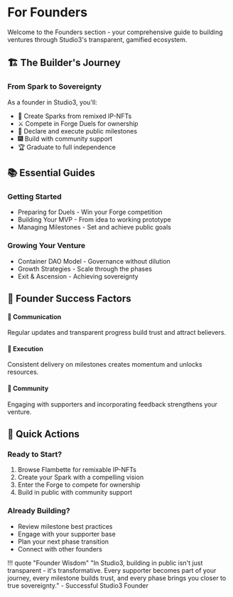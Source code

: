 # For Founders

Welcome to the Founders section - your comprehensive guide to building ventures through Studio3's transparent, gamified ecosystem.

## 🏗️ The Builder's Journey

<div class="arena-card">
<h3>From Spark to Sovereignty</h3>

As a founder in Studio3, you'll:
- 🎨 Create Sparks from remixed IP-NFTs
- ⚔️ Compete in Forge Duels for ownership
- 📢 Declare and execute public milestones
- 🎆 Build with community support
- 🏆 Graduate to full independence

</div>

## 📚 Essential Guides

### Getting Started
- Preparing for Duels - Win your Forge competition
- Building Your MVP - From idea to working prototype
- Managing Milestones - Set and achieve public goals

### Growing Your Venture
- Container DAO Model - Governance without dilution
- Growth Strategies - Scale through the phases
- Exit & Ascension - Achieving sovereignty

## 🎯 Founder Success Factors

<div class="grid">
<div class="arena-card">
<h4>📣 Communication</h4>
Regular updates and transparent progress build trust and attract believers.
</div>

<div class="arena-card">
<h4>🎯 Execution</h4>
Consistent delivery on milestones creates momentum and unlocks resources.
</div>

<div class="arena-card">
<h4>🤝 Community</h4>
Engaging with supporters and incorporating feedback strengthens your venture.
</div>
</div>

## 🚀 Quick Actions

### Ready to Start?
1. Browse Flambette for remixable IP-NFTs
2. Create your Spark with a compelling vision
3. Enter the Forge to compete for ownership
4. Build in public with community support

### Already Building?
- Review milestone best practices
- Engage with your supporter base
- Plan your next phase transition
- Connect with other founders

!!! quote "Founder Wisdom"
    "In Studio3, building in public isn't just transparent - it's transformative. Every supporter becomes part of your journey, every milestone builds trust, and every phase brings you closer to true sovereignty." - Successful Studio3 Founder